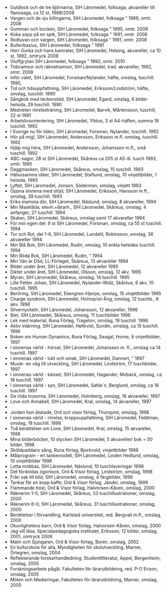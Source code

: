 * Guldlock och de tre björnarna, SIH Läromedel, folksaga, akvareller till flanosaga, ca 12 st, 1988/2008
* Vargen och de sju killingarna, SIH Läromedel, folksaga ” 1989, omtr. 2008
* Gumman och bocken, SIH Läromedel, folksaga ” 1990, omtr. 2008
* Koka sopp på en spik, SIH Läromedel, folksaga ” 1991, omtr. 2008
* Rödluvan och vargen, SIH Läromedel, folksaga ” 1991, omtr. 2008
* Bulleribasius, SIH Läromedel, folksaga ” 1991
* Herr Gurka och hans kamrater, SIH Läromedel, Helsing, akvareller, ca 10 st, 1992, omtryck 2008
* Gluffgrytan SIH Läromedel, folksaga ” 1992, omtr. 2010
* Tidsramsor och räknetramsor, SIH Läromedel, trad. akvareller, 1992, omtr. 2008
* Inför valet, SIH Läromedel, Forsman/Nylander, häfte, omslag, tuschill. 1990,
* Tid och tidsuppfattning, SIH Läromedel, Eriksson/Lindström, häfte, omslag, tuschill. 1990
* Sångbok med teckenstöd, SIH Läromedel, Egard, omslag, 6 bilder helsida, 29 tuschill. 1990
* Medveten rörelseträning, SIH Läromedel, Barvik, Mårtensson, tuschill, 22 st 1991
* Arbetslivsorientering, SIH Läromedel, Yltéus, 3 st A4-häften, summa 18 tuschill. 1992
* I Sverige nu för tiden, SIH Läromedel, Forsman, Nylander, tuschill. 1992
* Hör på mig!, SIH Läromedel, Andersson, Eriksson m.fl. omslag, tuschill. 1992
* Hjälp mig höra, SIH Läromedel, Andersson, Johansson m.fl., små tuschill. 1992
* ABC-sagor, 28 st SIH Läromedel, Skåreus ca 205 st A5-ill. tusch 1993, omtr. 1995
* Daggmasken, SIH Läromedel, Skåreus, omslag, 15 tuschill. 1993
* Hälsosamma idéer, SIH Läromedel, Staflund, omslag, 10 vinjettbilder, 1 helsida, 1993
* Lyftet, SIH Läromedel, Jonson, Söderman, omslag, vinjett 1993
* Öppna sinnena med slöjd, SIH Läromedel, Eriksson, Hansson m.fl., omslag, 39 tuschill. 1993
* Eriks mamma dör, SIH Läromedel, Näslund, omslag, 8 akvareller, 1994
* Min Masklåda, elevh.+lärarh., SIH Läromedel, Skåreus, omslag, 4 anfanger, 27 tuschill. 1994
* Skatan, SIH Läromedel, Skåreus, omslag samt 17 akvareller 1994
* För min egen del: 9 st SIH Läromedel, Forsman, omslag, ca 55 st tuschill. 1994
* Tor och Rut, del 1-6, SIH Läromedel, Lundahl, Robinsson, omslag, 36 akvareller 1994
* Min Blå Bok, SIH Läromedel, Rudin, omslag, 10 enkla helsides tuschill. 1994
* Min Röda Bok, SIH Läromedel, Rudin, ” 1994
* Min Vän är Död, LL-Förlaget, Skåreus, 13 akvareller 1994
* Bilder under året, SIH Läromedel, 12 akvareller 1995
* Dikter under året, SIH Läromedel, Olsson, omslag, 12 akv. 1995
* Myran, SIH Läromedel, Skåreus, omslag, 14 tuschill. 1995
* Lille Petter Johan, SIH Läromedel, Nylander-Widz, Skåreus, 6 akv, 10 tuschill. 1995
* Beröring, SIH Läromedel, Ekengren-Hjerpe, omslag, 15 vinjettbilder 1995
* Charge syndrom, SIH Läromedel, Holmqvist-Äng, omslag, 12 tuschb., 8 akv. 1996
* Silvernyckeln, SIH Läromedel, Johansson, 12 akvareller, 1996
* Biet, SIH Läromedel, Skåreus, omslag, 11 tuschbilder 1996
* Lek med material, Runa Förlag, Trageton, omslag, 19 tuschill. 1996
* Aktiv inlärning, SIH Läromedel, Hellkvist, Sundin, omslag, ca 15 tuschill. 1996
* Boken om Human Dynamics, Runa Förlag, Seagal, Horne, 8 vinjettbilder, 1997
* I sinnenas värld - hörsel, SIH Läromedel, Johansson m. fl., omslag ca 14 tuschill. 1997
* I sinnenas värld - lukt och smak, SIH Läromedel, Dannert, ” 1997
* Musik- en väg till utveckling, SIH Läromedel, Lindström, 17 tuschbilder, 1997
* I sinnenas värld - känsel, SIH Läromedel, Hagander, Moback, omslag, ca 18 tuschill. 1997
* I sinnenas värld - syn, SIH Läromedel, Sahle´n, Berglund, omslag, ca 18 tuschill. 1997
* De röda trosorna, SIH Läromedel, Holmberg, omslag, 16 akvareller, 1997
* Love och Annabell, SIH Läromedel, Kral, omslag, 14 akvareller, 1997  
* &nbsp;
* Jorden hon älskade, Ord och visor förlag, Thunqvist, omslag, 1998
* I sinnenas värld - rörelse, kroppsuppfattning, SIH Läromedel, Feldtman, omslag, 18 tuschill. 1998
* Två berättelser om Love, SIH Läromedel, Kral, omslag, 15 akvareller, 1998
* Mina bilderböcker, 10 stycken SIH Läromedel, 5 akvareller/ bok = 50 bilder, 1998
* Sköldpaddans sång, Runa förlag, Bjorkvold, vinjettbilder 1998
* Målprogram - en tankemodell, SIH Läromedel, Lindén Hedlund, omslag, 10 vinjettbilder 1998
* Lotta mobbas, SIH Läromedel, Näslund, 10 tuschlaveringar 1998
* Det fördoldas ögonlock, Ord & Visor förlag, Lindström, omslag, 1998
* Från sak till bild, SIH Läromedel, omslag, 4 färgbilder, 1999
* Tankar för en kopp kaffe, Ord & Visor förlag, Jändel, omslag, 1999
* Flammande höst, Ord & Visor förlag, Halvorsen-Kåven, omslag, 2000
* Räknerim 1–5, SIH Läromedel, Skåreus, 33 tuschillustrationer, omslag, 2000
* Räknerim 6–0, SIH Läromedel, Skåreus, 31 tuschillustrationer, omslag, 2000
* Berättelser i förvandling, Karlstad universitet, red. Bergvall m.fl., omslag, 2000
* Okuvlighetens barn, Ord & Visor förlag, Halvorsen-Kåven, omslag, 2000
* Jag vill läsa, Specialpedagogiska institutet, Eriksson, 12 bilder, omslag, 2001, omtryck 2009
* Malin och Sjungaren, Ord & Visor förlag, Burén, omslag, 2002
* En kulturskola för alla, Myndigheten för skolutveckling, Marner, Örtegren, omslag, 2004
* Reflekterande forskarhandledning, Studentlitteratur, Appel, Bergenheim, omslag, 2005
* Forskningsarbete pågår, Fakulteten för lärarutbildning, red. P-O Erixon, omslag, 2005
* Möten och Medieringar, Fakulteten för lärarutbildning, Marner, omslag, 2005